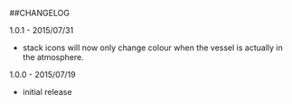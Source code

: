 ##CHANGELOG

1.0.1 - 2015/07/31
- stack icons will now only change colour when the vessel is actually in the atmosphere.

1.0.0 - 2015/07/19
- initial release